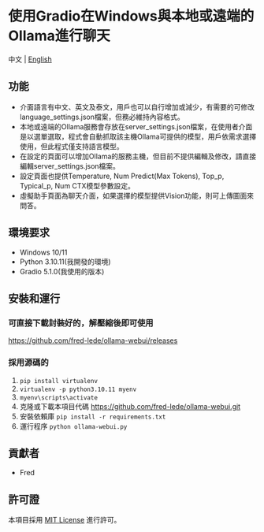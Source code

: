 
# 使用Gradio在Windows與本地或遠端的Ollama進行聊天

中文 | [English](./README_en.md)

## 功能

- 介面語言有中文、英文及泰文，用戶也可以自行增加或減少，有需要的可修改language_settings.json檔案，但務必維持內容格式。
- 本地或遠端的Ollama服務會存放在server_settings.json檔案，在使用者介面是以選單選取，程式會自動抓取該主機Ollama可提供的模型，用戶依需求選擇使用，但此程式僅支持語言模型。
- 在設定的頁面可以增加Ollama的服務主機，但目前不提供編輯及修改，請直接編輯server_settings.json檔案。
- 設定頁面也提供Temperature, Num Predict(Max Tokens), Top_p, Typical_p, Num CTX模型參數設定。
- 虛擬助手頁面為聊天介面，如果選擇的模型提供Vision功能，則可上傳圖面來問答。

## 環境要求
- Windows 10/11
- Python 3.10.11(我開發的環境)
- Gradio 5.1.0(我使用的版本)

## 安裝和運行

### 可直接下載封裝好的，解壓縮後即可使用
https://github.com/fred-lede/ollama-webui/releases

### 採用源碼的
1. `pip install virtualenv`
2. `virtualenv -p python3.10.11 myenv`
3. `myenv\scripts\activate`
4. 克隆或下載本項目代碼 https://github.com/fred-lede/ollama-webui.git 
5. 安裝依賴庫 `pip install -r requirements.txt`
6. 運行程序 `python ollama-webui.py`

## 貢獻者

- Fred

## 許可證

本項目採用 [MIT License](LICENSE) 進行許可。
